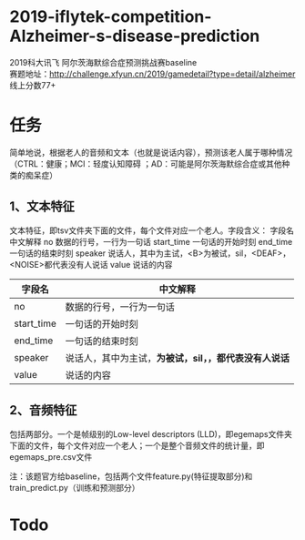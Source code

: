# 2019-iflytek-competition-Alzheimer-s-disease-prediction
2019科大讯飞 阿尔茨海默综合症预测挑战赛baseline  
赛题地址：http://challenge.xfyun.cn/2019/gamedetail?type=detail/alzheimer  
线上分数77+
# 任务  
简单地说，根据老人的音频和文本（也就是说话内容），预测该老人属于哪种情况（CTRL：健康；MCI：轻度认知障碍
；AD：可能是阿尔茨海默综合症或其他种类的痴呆症）  
## 1、文本特征  
文本特征，即tsv文件夹下面的文件，每个文件对应一个老人。字段含义：
字段名	中文解释
no	数据的行号，一行为一句话
start_time	一句话的开始时刻
end_time	一句话的结束时刻
speaker	说话人，其中<A>为主试，\<B\>为被试，sil，\<DEAF\>，\<NOISE\>都代表没有人说话
value	说话的内容  

字段名  | 中文解释 
---- | ----- 
no	 |数据的行号，一行为一句话
start_time	|一句话的开始时刻
end_time	|一句话的结束时刻
speaker	|说话人，其中<A>为主试，<B>为被试，sil，<DEAF>，<NOISE>都代表没有人说话
value	|说话的内容 

## 2、音频特征  
包括两部分。一个是帧级别的Low-level descriptors (LLD)，即egemaps文件夹下面的文件，每个文件对应一个老人；一个是整个音频文件的统计量，即egemaps_pre.csv文件  

注：该题官方给baseline，包括两个文件feature.py(特征提取部分)和train_predict.py（训练和预测部分）
# Todo  

